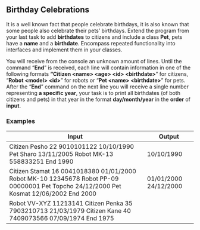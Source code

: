 ﻿Birthday Celebrations
---------------------

It is a well known fact that people celebrate birthdays, it is also known that
some people also celebrate their pets’ birthdays. Extend the program from your
last task to add **birthdates** to citizens and include a class **Pet**, pets
have a **name** and a **birthdate**. Encompass repeated functionality into
interfaces and implement them in your classes.

You will receive from the console an unknown amount of lines. Until the command
“**End**” is received, each line will contain information in one of the
following formats **“Citizen \<name\> \<age\> \<id\> \<birthdate\>**” for
citizens, “**Robot \<model\> \<id\>**” for robots or “**Pet \<name\>
\<birthdate\>**” for pets. After the “**End**” command on the next line you will
receive a single number representing **a specific year**, your task is to print
all birthdates (of both citizens and pets) in that year in the format
**day/month/year** in the **order** of **input**.

### Examples

| **Input**                                                                                                                              | **Output**            |
|----------------------------------------------------------------------------------------------------------------------------------------|-----------------------|
| Citizen Pesho 22 9010101122 10/10/1990 Pet Sharo 13/11/2005 Robot MK-13 558833251 End 1990                                             | 10/10/1990            |
| Citizen Stamat 16 0041018380 01/01/2000 Robot MK-10 12345678 Robot PP-09 00000001 Pet Topcho 24/12/2000 Pet Kosmat 12/06/2002 End 2000 | 01/01/2000 24/12/2000 |
| Robot VV-XYZ 11213141 Citizen Penka 35 7903210713 21/03/1979 Citizen Kane 40 7409073566 07/09/1974 End 1975      